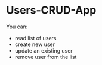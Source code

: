 # Users-CRUD-App

You can: 
- read list of users
- create new user
- update an existing user
- remove user from the list

